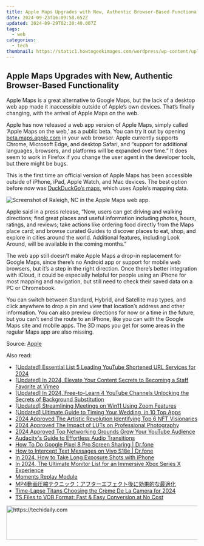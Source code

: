 ```yaml
---
title: Apple Maps Upgrades with New, Authentic Browser-Based Functionality
date: 2024-09-23T16:09:58.652Z
updated: 2024-09-29T02:20:40.007Z
tags:
  - web
categories:
  - tech
thumbnail: https://static1.howtogeekimages.com/wordpress/wp-content/uploads/2024/07/apple-maps.jpg
---
```


## Apple Maps Upgrades with New, Authentic Browser-Based Functionality

Apple Maps is a great alternative to Google Maps, but the lack of a desktop web app made it inaccessible outside of Apple’s own devices. That’s finally changing, with the arrival of Apple Maps on the web.

 Apple has now released a web app version of Apple Maps, simply called ‘Apple Maps on the web,’ as a public beta. You can try it out by opening [beta.maps.apple.com](https://beta.maps.apple.com/) in your web browser. Apple currently supports Chrome, Microsoft Edge, and desktop Safari, and “support for additional languages, browsers, and platforms will be expanded over time.” It does seem to work in Firefox if you change the user agent in the developer tools, but there might be bugs.

 This is the first time an official version of Apple Maps has been accessible outside of iPhone, iPad, Apple Watch, and Mac devices. The best option before now was [DuckDuckGo’s maps](https://www.apple.com/newsroom/2024/07/apple-maps-on-the-web-launches-in-beta/), which uses Apple’s mapping data.

![Screenshot of Raleigh, NC in the Apple Maps web app.](https://static1.howtogeekimages.com/wordpress/wp-content/uploads/2024/07/clipboard-jul-24-2024-at-5-00-pm.png) 

 Apple said in a press release, “Now, users can get driving and walking directions; find great places and useful information including photos, hours, ratings, and reviews; take actions like ordering food directly from the Maps place card; and browse curated Guides to discover places to eat, shop, and explore in cities around the world. Additional features, including Look Around, will be available in the coming months.”

 The web app still doesn’t make Apple Maps a drop-in replacement for Google Maps, since there’s no Android app or support for mobile web browsers, but it’s a step in the right direction. Once there’s better integration with iCloud, it could be especially helpful for people using an iPhone for most mapping and navigation, but still need to check their saved data on a PC or Chromebook.

 You can switch between Standard, Hybrid, and Satellite map types, and click anywhere to drop a pin and view that location’s address and other information. You can also preview directions for now or a time in the future, but you can’t send the route to an iPhone, like you can with the Google Maps site and mobile apps. The 3D maps you get for some areas in the regular Maps app are also missing.

 Source: [Apple](https://www.apple.com/newsroom/2024/07/apple-maps-on-the-web-launches-in-beta/)

<ins class="adsbygoogle"
     style="display:block"
     data-ad-format="autorelaxed"
     data-ad-client="ca-pub-7571918770474297"
     data-ad-slot="1223367746"></ins>

<ins class="adsbygoogle"
     style="display:block"
     data-ad-client="ca-pub-7571918770474297"
     data-ad-slot="8358498916"
     data-ad-format="auto"
     data-full-width-responsive="true"></ins>

<span class="atpl-alsoreadstyle">Also read:</span>
<div><ul>
<li><a href="https://youtube-lab.techidaily.com/ed-essential-list-5-leading-youtube-shortened-url-services-for-2024/"><u>[Updated] Essential List 5 Leading YouTube Shortened URL Services for 2024</u></a></li>
<li><a href="https://vimeo-videos.techidaily.com/updated-in-2024-elevate-your-content-secrets-to-becoming-a-staff-favorite-at-vimeo/"><u>[Updated] In 2024, Elevate Your Content Secrets to Becoming a Staff Favorite at Vimeo</u></a></li>
<li><a href="https://eaxpv-info.techidaily.com/updated-in-2024-free-to-learn-4-youtube-channels-unlocking-the-secrets-of-background-substitution/"><u>[Updated] In 2024, Free-to-Learn 4 YouTube Channels Unlocking the Secrets of Background Substitution</u></a></li>
<li><a href="https://some-skills.techidaily.com/updated-streamlining-meetings-on-win11-using-zoom-features/"><u>[Updated] Streamlining Meetings on Win11 Using Zoom Features</u></a></li>
<li><a href="https://some-skills.techidaily.com/updated-ultimate-guide-to-timing-your-wedding-in-10-top-apps/"><u>[Updated] Ultimate Guide to Timing Your Wedding, in 10 Top Apps</u></a></li>
<li><a href="https://some-skills.techidaily.com/2024-approved-the-artistic-revolution-identifying-top-6-nft-visionaries/"><u>2024 Approved The Artistic Revolution Identifying Top 6 NFT Visionaries</u></a></li>
<li><a href="https://some-skills.techidaily.com/2024-approved-the-impact-of-luts-on-professional-photography/"><u>2024 Approved The Impact of LUTs on Professional Photography</u></a></li>
<li><a href="https://some-skills.techidaily.com/2024-approved-top-networking-grounds-grow-your-youtube-audience/"><u>2024 Approved Top Networking Grounds Grow Your YouTube Audience</u></a></li>
<li><a href="https://fox-helps.techidaily.com/audacitys-guide-to-effortless-audio-transitions/"><u>Audacity's Guide to Effortless Audio Transitions</u></a></li>
<li><a href="https://screen-mirror.techidaily.com/how-to-do-google-pixel-8-pro-screen-sharing-drfone-by-drfone-android/"><u>How To Do Google Pixel 8 Pro Screen Sharing | Dr.fone</u></a></li>
<li><a href="https://android-location-track.techidaily.com/how-to-intercept-text-messages-on-vivo-s18e-drfone-by-drfone-virtual-android/"><u>How to Intercept Text Messages on Vivo S18e | Dr.fone</u></a></li>
<li><a href="https://some-skills.techidaily.com/in-2024-how-to-take-long-exposure-shots-with-iphone/"><u>In 2024, How to Take Long Exposure Shots with iPhone</u></a></li>
<li><a href="https://some-skills.techidaily.com/in-2024-the-ultimate-monitor-list-for-an-immersive-xbox-series-x-experience/"><u>In 2024, The Ultimate Monitor List for an Immersive Xbox Series X Experience</u></a></li>
<li><a href="https://facebook-video-content.techidaily.com/moments-replay-module/"><u>Moments Replay Module</u></a></li>
<li><a href="https://some-approaches.techidaily.com/1726029943325-mp4/"><u>MP4動画圧縮テクニック：アフターエフェクト後に効果的な最適化</u></a></li>
<li><a href="https://some-skills.techidaily.com/time-lapse-titans-choosing-the-creme-de-la-camera-for-2024/"><u>Time-Lapse Titans Choosing the Crème De La Camera for 2024</u></a></li>
<li><a href="https://eaxpv-info.techidaily.com/ts-files-to-vob-format-fast-and-easy-conversion-at-no-cost/"><u>TS Files to VOB Format: Fast & Easy Conversion at No Cost</u></a></li>
</ul></div>

<!-- affiliate ads begin -->
<a href="https://25home.pxf.io/c/5597632/2148650/16836" target="_top" id="2148650">
  <img src="//a.impactradius-go.com/display-ad/16836-2148650" border="0" alt="https://techidaily.com" width="728" height="90"/>
</a>
<img height="0" width="0" src="https://25home.pxf.io/i/5597632/2148650/16836" style="position:absolute;visibility:hidden;" border="0" />
<!-- affiliate ads end -->

